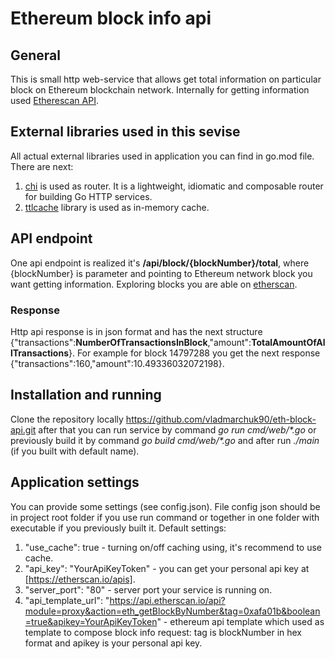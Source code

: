 # Ethereum block info api
## General
This is small http web-service that allows get total information on particular block on Ethereum blockchain network. Internally for getting information used [Etherescan API](https://docs.etherscan.io/api-endpoints/geth-parity-proxy).

## External libraries used in this sevise
All actual external libraries used in application you can find in go.mod file. There are next:
1. [chi](https://github.com/go-chi/chi) is used as router. It is a lightweight, idiomatic and composable router for building Go HTTP services.
2. [ttlcache](github.com/jellydator/ttlcache) library is used as in-memory cache.

## API endpoint
One api endpoint is realized it's **/api/block/{blockNumber}/total**, where {blockNumber} is parameter and pointing to Ethereum network block you want getting information. Exploring blocks you are able on [etherscan](https://etherscan.io/blocks).
### Response
Http api response is in json format and has the next structure {"transactions":**NumberOfTransactionsInBlock**,"amount":**TotalAmountOfAllTransactions**}. For example for block 14797288 you get the next response {"transactions":160,"amount":10.49336032072198}.

## Installation and running
Clone the repository locally https://github.com/vladmarchuk90/eth-block-api.git after that you can run service by command _go run cmd/web/*.go_ or previously build it by command _go build cmd/web/*.go_ and after run _./main_ (if you built with default name).

## Application settings
You can provide some settings (see config.json). File config json should be in project root folder if you use run command or together in one folder with executable if you previously built it.
Default settings:
 1. "use_cache": true - turning on/off caching using, it's recommend to use cache.
 2. "api_key": "YourApiKeyToken" - you can get your personal api key at [https://etherscan.io/apis].
 3. "server_port": "80" - server port your service is running on.
 4. "api_template_url": "https://api.etherscan.io/api?module=proxy&action=eth_getBlockByNumber&tag=0xafa01b&boolean=true&apikey=YourApiKeyToken" - ethereum api template which used as template to compose block info request: tag is blockNumber in hex format and apikey is your personal api key.
